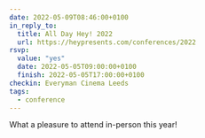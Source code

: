 ```yaml
---
date: 2022-05-09T08:46:00+0100
in_reply_to:
  title: All Day Hey! 2022
  url: https://heypresents.com/conferences/2022
rsvp:
  value: "yes"
  date: 2022-05-05T09:00:00+0100
  finish: 2022-05-05T17:00:00+0100
checkin: Everyman Cinema Leeds
tags:
  - conference
---
```


What a pleasure to attend in-person this year!
